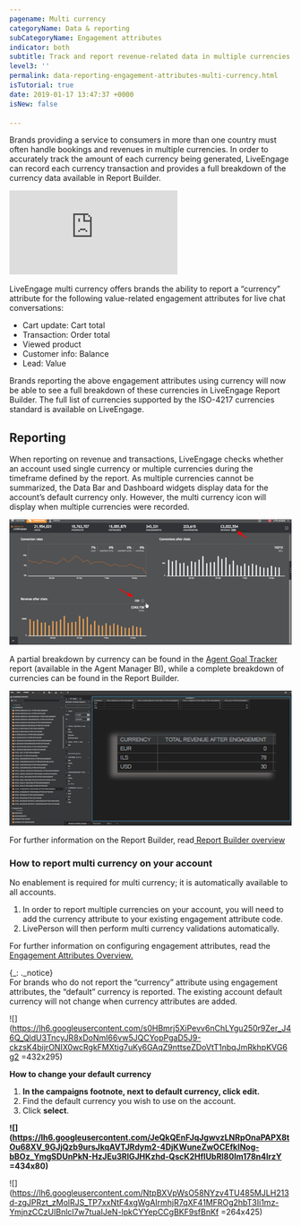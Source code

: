 ```yaml
---
pagename: Multi currency
categoryName: Data & reporting
subCategoryName: Engagement attributes
indicator: both
subtitle: Track and report revenue-related data in multiple currencies
level3: ''
permalink: data-reporting-engagement-attributes-multi-currency.html
isTutorial: true
date: 2019-01-17 13:47:37 +0000
isNew: false

---
```

Brands providing a service to consumers in more than one country must often handle bookings and revenues in multiple currencies. In order to accurately track the amount of each currency being generated, LiveEngage can record each currency transaction and provides a full breakdown of the currency data available in Report Builder.

<iframe src="https://player.vimeo.com/video/238919233" frameborder="0" webkitallowfullscreen mozallowfullscreen allowfullscreen></iframe>

LiveEngage multi currency offers brands the ability to report a “currency” attribute for the following value-related engagement attributes for live chat conversations:

* Cart update: Cart total
* Transaction: Order total
* Viewed product
* Customer info: Balance
* Lead: Value

Brands reporting the above engagement attributes using currency will now be able to see a full breakdown of these currencies in LiveEngage Report Builder. The full list of currencies supported by the ISO-4217 currencies standard is available on LiveEngage.

## **Reporting**

When reporting on revenue and transactions, LiveEngage checks whether an account used single currency or multiple currencies during the timeframe defined by the report. As multiple currencies cannot be summarized, the Data Bar and Dashboard widgets display data for the account’s default currency only. However, the multi currency icon will display when multiple currencies were recorded.

![](/img/multi-currency1.png)

A partial breakdown by currency can be found in the [Agent Goal Tracker](data-reporting-messaging-messaging-dashboards-goal-tracker-report.html) report (available in the Agent Manager BI), while a complete breakdown of currencies can be found in the Report Builder.

![](/img/Multi-currency2.png)

For further information on the Report Builder, read[ Report Builder overview]()

### **How to report multi currency on your account**

No enablement is required for multi currency; it is automatically available to all accounts.

1. In order to report multiple currencies on your account, you will need to add the currency attribute to your existing engagement attribute code.
2. LivePerson will then perform multi currency validations automatically.

For further information on configuring engagement attributes, read the[ Engagement Attributes Overview.]()

{_: ._notice}  
For brands who do not report the “currency” attribute using engagement attributes, the “default” currency is reported. The existing account default currency will not change when currency attributes are added.

![](https://lh6.googleusercontent.com/s0HBmrj5XiPevv6nChLYgu250r9Zer_J46Q_QldU3TncyJR8xDoNmI66vw5JQCYopPgaD5J9-ckzsK4bijrONIX0wcRgkFMXtig7uKy6GAqZ9nttseZDoVtT1nbqJmRkhpKVG6g2 =432x295)

**How to change your default currency**

1. **In the campaigns footnote, next to default currency, click edit.**
2. Find the default currency you wish to use on the account.
3. Click **select**.

**![](https://lh6.googleusercontent.com/JeQkQEnFJqJgwvzLNRpOnaPAPX8tOu68XV_9GJjQzb9ursJkqAVTJRdym2-4DjKWuneZwOCEfkINog-bBOz_YmgSDUnPkN-HzJEu3RlGJHKzhd-QscK2HfIUbRl80lm178n4lrzY =434x80)**

![](https://lh6.googleusercontent.com/NtpBXVpWsO58NYzv4TU485MJLH213d-zgJPRzt_zMolRJS_TP7xxNtF4xgWgAIrmhjR7qXF41MFROg2hbT3Ii1mz-YmjnzCCzUIBnlcl7w7tuaIJeN-lpkCYYepCCgBKF9sfBnKf =264x425)